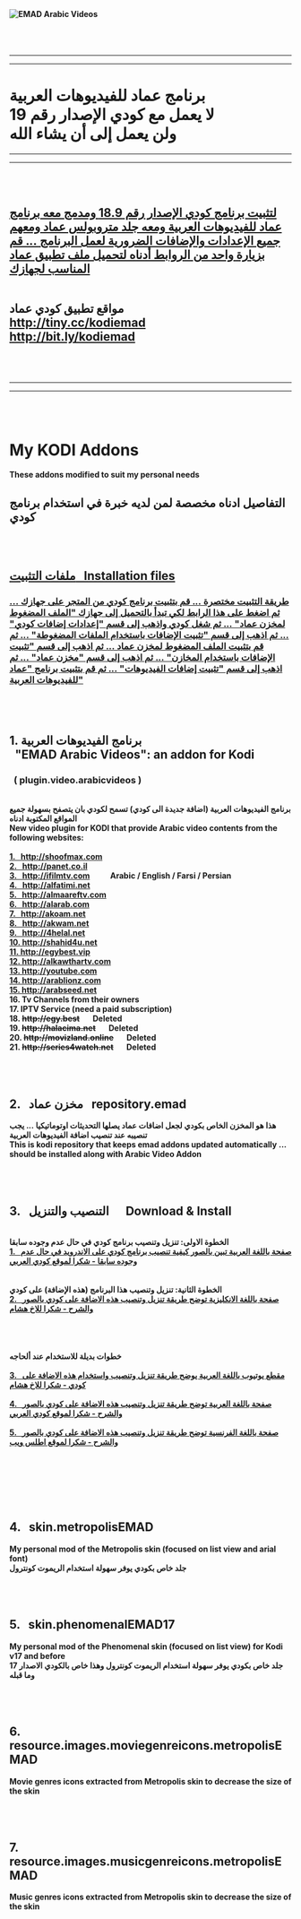 <b>
<img src="./ADDONS/plugin.video.arabicvideos/icon.png" title="EMAD Arabic Videos">
<br />
<br />
<br />
<br />

<hr />
<hr />

<h1 class="text-red mb-2">
برنامج عماد للفيديوهات العربية<br />
لا يعمل مع كودي الإصدار رقم 19<br />
ولن يعمل إلى أن يشاء الله<br />
</h1>

<hr />
<hr />

<br />
<br />

<h2>
<a href="http://tiny.cc/kodiemad">
لتثبيت برنامج كودي الإصدار رقم 18.9 ومدمج معه برنامج عماد للفيديوهات العربية ومعه جلد متروبولس عماد ومعهم جميع الإعدادات والإضافات الضرورية لعمل البرنامج ... قم بزيارة واحد من الروابط أدناه لتحميل ملف تطبيق عماد المناسب لجهازك
</a>
<br />
<br />

مواقع تطبيق كودي عماد
<br />
<a href="http://tiny.cc/kodiemad">http://tiny.cc/kodiemad
<br />
<a href="http://bit.ly/kodiemad">http://bit.ly/kodiemad

</h2>

<br />
<br />

<hr />
<hr />

<br />
<br />

<h1>My KODI Addons</h1>
These addons modified to suit my personal needs
<br />
<h2>
التفاصيل ادناه مخصصة لمن لديه خبرة في استخدام برنامج كودي
</h2>

<br />
<br />

<a href="https://github.com/emadmahdi/KODI/tree/master/INSTALL"><h2>ملفات التثبيت &nbsp; Installation files</h2></a>

<a href="https://github.com/emadmahdi/KODI/tree/master/INSTALL"><h3>طريقة التثبيت مختصرة ... قم بتثبيت برنامج كودي من المتجر على جهازك ... ثم اضغط على هذا الرابط لكي تبدأ بالتحميل إلى جهازك "الملف المضغوط لمخزن عماد" ... ثم شغل كودي واذهب إلى قسم "إعدادات إضافات كودي" ... ثم اذهب إلى قسم "تثبيت الإضافات باستخدام الملفات المضغوطة" ... ثم قم بتثبيت الملف المضغوط لمخزن عماد ... ثم اذهب إلى قسم "تثبيت الإضافات باستخدام المخازن" ... ثم اذهب إلى قسم "مخزن عماد" ... ثم اذهب إلى قسم "تثبيت إضافات الفيديوهات" ... ثم قم بتثبيت برنامج "عماد للفيديوهات العربية"</a>

<br />
<br />
<h2>1. برنامج الفيديوهات العربية <br />
&nbsp; "EMAD Arabic Videos": an addon for Kodi</h2>
<h3>&nbsp; ( plugin.video.arabicvideos )</h3>
<br />
برنامج الفيديوهات العربية (اضافة جديدة الى كودي) تسمح لكودي بان يتصفح بسهولة جميع المواقع المكتوبة ادناه
<br />
New video plugin for KODI that provide Arabic video contents from the following websites:
<br />
<br />
<a href="http://shoofmax.com">1. &nbsp; http://shoofmax.com</a><br />
<a href="http://panet.co.il">2. &nbsp; http://panet.co.il</a><br />
<a href="http://ifilmtv.com">3. &nbsp; http://ifilmtv.com</a> &nbsp; &nbsp; &nbsp; &nbsp; &nbsp; Arabic / English / Farsi / Persian<br />
<a href="http://alfatimi.net">4. &nbsp; http://alfatimi.net</a><br />
<a href="http://almaareftv.com">5. &nbsp; http://almaareftv.com</a><br />
<a href="http://alarab.com">6. &nbsp; http://alarab.com</a><br />
<a href="http://akoam.net">7. &nbsp; http://akoam.net</a><br />
<a href="http://akwam.net">8. &nbsp; http://akwam.net</a><br />
<a href="http://4helal.net">9. &nbsp; http://4helal.net</a><br />
<a href="http://shahid4u.net">10. http://shahid4u.net</a><br />
<a href="http://egybest.vip">11. http://egybest.vip</a><br />
<a href="http://alkawthartv.com">12. http://alkawthartv.com</a><br />
<a href="http://youtube.com">13. http://youtube.com</a><br />
<a href="http://arablionz.com">14. http://arablionz.com</a><br />
<a href="http://arabseed.net">15. http://arabseed.net</a><br />
16. Tv Channels from their owners<br />
17. IPTV Service (need a paid subscription)<br />
18. <strike>http://egy.best</strike></a> &nbsp; &nbsp; &nbsp; Deleted<br />
19. <strike>http://halacima.net</strike></a> &nbsp; &nbsp; &nbsp; Deleted<br />
20. <strike>http://movizland.online</strike></a> &nbsp; &nbsp; &nbsp; Deleted<br />
21. <strike>http://series4watch.net</strike></a> &nbsp; &nbsp; &nbsp; Deleted<br />
<br />
<br />
<br />
<h2>2. &nbsp; مخزن عماد &nbsp; repository.emad</h2>
هذا هو المخزن الخاص بكودي لجعل اضافات عماد يصلها التحديثات اوتوماتيكيا ... يجب تنصيبه عند تنصيب اضافة الفيديوهات العربية
<br />
This is kodi repository that keeps emad addons updated automatically ... should be installed along with Arabic Video Addon
<br />
<br />
<br />
<br />
<h2>3. &nbsp; التنصيب والتنزيل &nbsp;&nbsp;&nbsp;&nbsp; Download & Install</h2>
<br />
الخطوة الاولى: تنزيل وتنصيب برنامج كودي في حال عدم وجوده سابقا
<br />
<a href="http://www.kodiarabic.net/2015/09/kodi_22.html">1. &nbsp; صفحة باللغة العربية تبين بالصور كيفية تنصيب برنامج كودي على الاندرويد في حال عدم وجوده سابقا - شكرا لموقع كودي العربي</a>
<br />
<br />
<br />
الخطوة الثانية: تنزيل وتنصيب هذا البرنامج (هذه الإضافة) على كودي
<br />
<a href="http://www.husham.com/new-2018-arabic-videos-kodi-addon">2. &nbsp; صفحة باللغة الانكليزية توضح طريقة تنزيل وتنصيب هذه الاضافة على كودي بالصور والشرح - شكرا للاخ هشام</a>
<br />
<br />
<br />
<br />
<br />
خطوات بديلة للاستخدام عند ألحاجه
<br />
<br />
<a href="http://www.youtube.com/watch?v=0fDi_7l_1Yw">3. &nbsp; مقطع يوتيوب باللغة العربية يوضح طريقة تنزيل وتنصيب واستخدام هذه الاضافة على كودي - شكرا للاخ هشام</a>
<br />
<br />
<a href="http://www.kodiarabic.net/2018/10/arabic-video-kodi.html">4. &nbsp; صفحة باللغة العربية توضح طريقة تنزيل وتنصيب هذه الاضافة على كودي بالصور والشرح - شكرا لموقع كودي العربي</a>
<br />
<br />
<a href="https://atlasweb.net/media-center-installer-arabic-video/">5. &nbsp; صفحة باللغة الفرنسية توضح طريقة تنزيل وتنصيب هذه الاضافة على كودي بالصور والشرح - شكرا لموقع اطلس ويب</a>
<br />
<br />
<br />
<br />
<br />
<br />
<br />
<h2>4. &nbsp; skin.metropolisEMAD</h2>
My personal mod of the Metropolis skin (focused on list view and arial font)
<br />
جلد خاص بكودي يوفر سهولة استخدام الريموت كونترول
<br />
<br />
<br />
<br />
<h2>5. &nbsp; skin.phenomenalEMAD17</h2>
My personal mod of the Phenomenal skin (focused on list view) for Kodi v17 and before
<br />
جلد خاص بكودي يوفر سهولة استخدام الريموت كونترول وهذا خاص بالكودي الاصدار 17 وما قبله
<br />
<br />
<br />
<br />
<h2>6. &nbsp; resource.images.moviegenreicons.metropolisEMAD</h2>
Movie genres icons extracted from Metropolis skin to decrease the size of the skin
<br />
<br />
<br />
<br />
<h2>7. &nbsp; resource.images.musicgenreicons.metropolisEMAD</h2>
Music genres icons extracted from Metropolis skin to decrease the size of the skin
<br />
<br />
<br />
</b>
